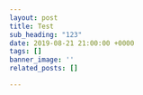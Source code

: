 ```yaml
---
layout: post
title: Test
sub_heading: "123"
date: 2019-08-21 21:00:00 +0000
tags: []
banner_image: ''
related_posts: []

---
```

